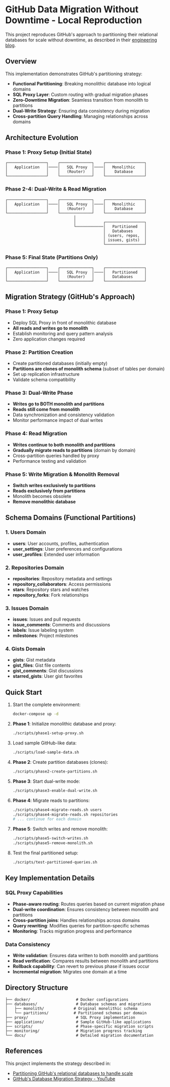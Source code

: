 # GitHub Data Migration Without Downtime - Local Reproduction

This project reproduces GitHub's approach to partitioning their relational databases for scale without downtime, as described in their [engineering blog](https://github.blog/engineering/infrastructure/partitioning-githubs-relational-databases-scale/).

## Overview

This implementation demonstrates GitHub's partitioning strategy:
- **Functional Partitioning**: Breaking monolithic database into logical domains
- **SQL Proxy Layer**: Custom routing with gradual migration phases
- **Zero-Downtime Migration**: Seamless transition from monolith to partitions
- **Dual-Write Strategy**: Ensuring data consistency during migration
- **Cross-partition Query Handling**: Managing relationships across domains

## Architecture Evolution

### Phase 1: Proxy Setup (Initial State)
```
┌─────────────────┐    ┌──────────────┐    ┌─────────────────┐
│   Application   │────│   SQL Proxy  │────│   Monolithic    │
│                 │    │   (Router)   │    │    Database     │
└─────────────────┘    └──────────────┘    └─────────────────┘
```

### Phase 2-4: Dual-Write & Read Migration
```
┌─────────────────┐    ┌──────────────┐    ┌─────────────────┐
│   Application   │────│   SQL Proxy  │────│   Monolithic    │
│                 │    │   (Router)   │    │    Database     │
└─────────────────┘    └──────────────┘    └─────────────────┘
                              │                       
                              │            ┌─────────────────┐
                              └────────────│   Partitioned   │
                                           │   Databases     │
                                           │ (users, repos,  │
                                           │ issues, gists)  │
                                           └─────────────────┘
```

### Phase 5: Final State (Partitions Only)
```
┌─────────────────┐    ┌──────────────┐    ┌─────────────────┐
│   Application   │────│   SQL Proxy  │────│   Partitioned   │
│                 │    │   (Router)   │    │   Databases     │
└─────────────────┘    └──────────────┘    └─────────────────┘
```

## Migration Strategy (GitHub's Approach)

### Phase 1: Proxy Setup
- Deploy SQL Proxy in front of monolithic database
- **All reads and writes go to monolith**
- Establish monitoring and query pattern analysis
- Zero application changes required

### Phase 2: Partition Creation
- Create partitioned databases (initially empty)
- **Partitions are clones of monolith schema** (subset of tables per domain)
- Set up replication infrastructure
- Validate schema compatibility

### Phase 3: Dual-Write Phase
- **Writes go to BOTH monolith and partitions**
- **Reads still come from monolith**
- Data synchronization and consistency validation
- Monitor performance impact of dual writes

### Phase 4: Read Migration
- **Writes continue to both monolith and partitions**
- **Gradually migrate reads to partitions** (domain by domain)
- Cross-partition queries handled by proxy
- Performance testing and validation

### Phase 5: Write Migration & Monolith Removal
- **Switch writes exclusively to partitions**
- **Reads exclusively from partitions**
- Monolith becomes obsolete
- **Remove monolithic database**

## Schema Domains (Functional Partitions)

### 1. Users Domain
- **users**: User accounts, profiles, authentication
- **user_settings**: User preferences and configurations
- **user_profiles**: Extended user information

### 2. Repositories Domain  
- **repositories**: Repository metadata and settings
- **repository_collaborators**: Access permissions
- **stars**: Repository stars and watches
- **repository_forks**: Fork relationships

### 3. Issues Domain
- **issues**: Issues and pull requests
- **issue_comments**: Comments and discussions
- **labels**: Issue labeling system
- **milestones**: Project milestones

### 4. Gists Domain
- **gists**: Gist metadata
- **gist_files**: Gist file contents
- **gist_comments**: Gist discussions
- **starred_gists**: User gist favorites

## Quick Start

1. Start the complete environment:
   ```bash
   docker-compose up -d
   ```

2. **Phase 1**: Initialize monolithic database and proxy:
   ```bash
   ./scripts/phase1-setup-proxy.sh
   ```

3. Load sample GitHub-like data:
   ```bash
   ./scripts/load-sample-data.sh
   ```

4. **Phase 2**: Create partition databases (clones):
   ```bash
   ./scripts/phase2-create-partitions.sh
   ```

5. **Phase 3**: Start dual-write mode:
   ```bash
   ./scripts/phase3-enable-dual-write.sh
   ```

6. **Phase 4**: Migrate reads to partitions:
   ```bash
   ./scripts/phase4-migrate-reads.sh users
   ./scripts/phase4-migrate-reads.sh repositories
   # ... continue for each domain
   ```

7. **Phase 5**: Switch writes and remove monolith:
   ```bash
   ./scripts/phase5-switch-writes.sh
   ./scripts/phase5-remove-monolith.sh
   ```

8. Test the final partitioned setup:
   ```bash
   ./scripts/test-partitioned-queries.sh
   ```

## Key Implementation Details

### SQL Proxy Capabilities
- **Phase-aware routing**: Routes queries based on current migration phase
- **Dual-write coordination**: Ensures consistency between monolith and partitions
- **Cross-partition joins**: Handles relationships across domains
- **Query rewriting**: Modifies queries for partition-specific schemas
- **Monitoring**: Tracks migration progress and performance

### Data Consistency
- **Write validation**: Ensures data written to both monolith and partitions
- **Read verification**: Compares results between monolith and partitions
- **Rollback capability**: Can revert to previous phase if issues occur
- **Incremental migration**: Migrates one domain at a time

## Directory Structure

```
├── docker/                    # Docker configurations
├── databases/                 # Database schemas and migrations
│   ├── monolith/             # Original monolithic schema
│   └── partitions/           # Partitioned schemas per domain
├── proxy/                     # SQL Proxy implementation
├── applications/              # Sample GitHub-like applications
├── scripts/                   # Phase-specific migration scripts
├── monitoring/                # Migration progress tracking
└── docs/                      # Detailed migration documentation
```

## References

This project implements the strategy described in:
- [Partitioning GitHub's relational databases to handle scale](https://github.blog/engineering/infrastructure/partitioning-githubs-relational-databases-scale/)
- [GitHub's Database Migration Strategy - YouTube](https://www.youtube.com/watch?v=Tq1fif3rcnQ)